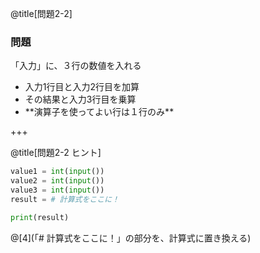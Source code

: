 @title[問題2-2]

### 問題

「入力」に、３行の数値を入れる

<ul>
<li class="fragment">入力1行目と入力2行目を加算</li>
<li class="fragment">その結果と入力3行目を乗算</li>
<li class="fragment">**演算子を使ってよい行は１行のみ**</li>
</ul>

+++

@title[問題2-2 ヒント]

```python
value1 = int(input())
value2 = int(input())
value3 = int(input())
result = # 計算式をここに！

print(result)
```
@[4](「# 計算式をここに！」の部分を、計算式に置き換える)